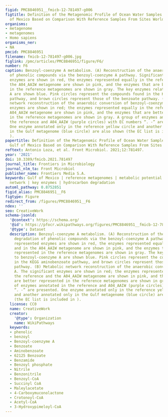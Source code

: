 ```yaml
---
figid: PMC8846951__fmicb-12-781497-g006
figtitle: Definition of the Metagenomic Profile of Ocean Water Samples From the Gulf
  of Mexico Based on Comparison With Reference Samples From Sites Worldwide
organisms:
- metagenome
- metagenomes
- Homo sapiens
organisms_ner:
- NA
pmcid: PMC8846951
filename: fmicb-12-781497-g006.jpg
figlink: /pmc/articles/PMC8846951/figure/F6/
number: F6
caption: Benzoyl-coenzyme A metabolism. (A) Reconstruction of the anaerobic degradation
  of phenolic compounds via the benzoyl-coenzyme A pathway. Significantly represented
  enzymes are shown in red, the enzymes represented equally in the reference and in
  the A04_AAIW metagenome are shown in pink, and the enzymes that are better represented
  in the reference metagenomes are shown in gray. The key enzymes related to benzoyl-coenzyme
  A are shown blue. Pink circles represent the compounds found in the KEGG aminobenzoate
  pathway, and brown circles represent those of the benzoate pathway. (B) Metabolic
  network reconstruction of the anaerobic conversion of benzoyl-coenzyme A. The significant
  enzymes are shown in red; the enzymes represented equally in the reference and the
  A04_AAIW metagenome are shown in pink, and the enzymes that are better represented
  in the reference metagenomes are shown in gray. A group of enzymes annotated in
  the reference and A04_AAIW (purple circles) with EC numbers “. -” are presented.
  One enzyme annotated only in the reference yellow circle and another annotated only
  in the Gulf metagenome (blue circle) are also shown (the EC list is included in
  ).
papertitle: Definition of the Metagenomic Profile of Ocean Water Samples From the
  Gulf of Mexico Based on Comparison With Reference Samples From Sites Worldwide.
reftext: Antonio Loza, et al. Front Microbiol. 2021;12:781497.
year: '2021'
doi: 10.3389/fmicb.2021.781497
journal_title: Frontiers in Microbiology
journal_nlm_ta: Front Microbiol
publisher_name: Frontiers Media S.A.
keywords: Gulf of Mexico | reference metagenomes | metabolic potential | metabolic
  network | key enzymes | hydrocarbon degradation
automl_pathway: 0.8752851
figid_alias: PMC8846951__F6
figtype: Figure
redirect_from: /figures/PMC8846951__F6
ndex: ''
seo: CreativeWork
schema-jsonld:
  '@context': https://schema.org/
  '@id': https://pfocr.wikipathways.org/figures/PMC8846951__fmicb-12-781497-g006.html
  '@type': Dataset
  description: Benzoyl-coenzyme A metabolism. (A) Reconstruction of the anaerobic
    degradation of phenolic compounds via the benzoyl-coenzyme A pathway. Significantly
    represented enzymes are shown in red, the enzymes represented equally in the reference
    and in the A04_AAIW metagenome are shown in pink, and the enzymes that are better
    represented in the reference metagenomes are shown in gray. The key enzymes related
    to benzoyl-coenzyme A are shown blue. Pink circles represent the compounds found
    in the KEGG aminobenzoate pathway, and brown circles represent those of the benzoate
    pathway. (B) Metabolic network reconstruction of the anaerobic conversion of benzoyl-coenzyme
    A. The significant enzymes are shown in red; the enzymes represented equally in
    the reference and the A04_AAIW metagenome are shown in pink, and the enzymes that
    are better represented in the reference metagenomes are shown in gray. A group
    of enzymes annotated in the reference and A04_AAIW (purple circles) with EC numbers
    “. -” are presented. One enzyme annotated only in the reference yellow circle
    and another annotated only in the Gulf metagenome (blue circle) are also shown
    (the EC list is included in ).
  license: CC0
  name: CreativeWork
  creator:
    '@type': Organization
    name: WikiPathways
  keywords:
  - phenolic
  - benzoyl
  - Benzoyl-coenzyme A
  - Benzoate
  - Aminobenzoate
  - 62125 Benzoate
  - Benzamide
  - Benzoyl phosphate
  - Nitrile
  - Benzonitrile
  - Benzoyl-CoA
  - Succinyl CoA
  - Maleylacetate
  - 4-Carboxymuconolactone
  - Crotonoyl-CoA
  - Acetyl-CoA
  - 3-Hydroxypimeloyl-CoA
---
```

